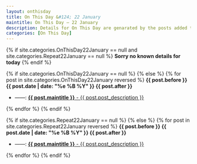 ```yaml
---
layout: onthisday
title: On This Day &#124; 22 January
maintitle: On This Day — 22 January
description: Details for On This Day are genarated by the posts added to the website so the content is subject to changes/updates over time.
categories: [On This Day]
---
```


{% if site.categories.OnThisDay22January == null and site.categories.Repeat22January == null %}
<strong>Sorry no known details for today</strong>
{% endif %}

{% if site.categories.OnThisDay22January == null %}
{% else %}
{% for post in site.categories.OnThisDay22January reversed %}
<strong>{{ post.before }} {{ post.date | date: "%e %B %Y" }} {{ post.after }}</strong>
<ul>
<li> ——: <a href="{{ post.url }}"><strong>{{ post.maintitle }}</strong> - {{ post.post_description }}</a></li>
</ul>
{% endfor %}
{% endif %}

{% if site.categories.Repeat22January == null %}
{% else %}
{% for post in site.categories.Repeat22January reversed %}
<strong>{{ post.before }} {{ post.date | date: "%e %B %Y" }} {{ post.after }}</strong>
<ul>
<li> ——: <a href="{{ post.url }}"><strong>{{ post.maintitle }}</strong> - {{ post.post_description }}</a></li>
</ul>
{% endfor %}
{% endif %}
